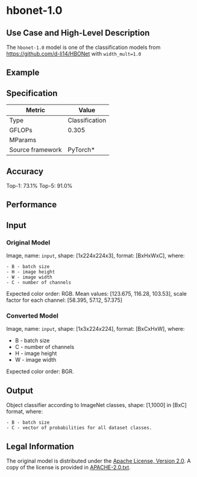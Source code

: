 # hbonet-1.0

## Use Case and High-Level Description

The `hbonet-1.0` model is one of the classification models from https://github.com/d-li14/HBONet with `width_mult=1.0`

## Example

## Specification

| Metric            | Value         |
|-------------------|---------------|
| Type              | Classification|
| GFLOPs            | 0.305         |
| MParams           |               |
| Source framework  | PyTorch\*     |

## Accuracy
Top-1: 73.1%
Top-5: 91.0%

## Performance

## Input

### Original Model

Image, name: `input`, shape: [1x224x224x3], format: [BxHxWxC],
   where:

    - B - batch size
    - H - image height
    - W - image width
    - C - number of channels

   Expected color order: RGB.
   Mean values: [123.675, 116.28, 103.53], scale factor for each channel: [58.395, 57.12, 57.375] 

### Converted Model

Image, name: `input`, shape: [1x3x224x224], format: [BxCxHxW],
where:

   - B - batch size
   - C - number of channels
   - H - image height
   - W - image width

Expected color order: BGR.

## Output

Object classifier according to ImageNet classes, shape: [1,1000] in [BxC] format, where:

    - B - batch size
    - C - vector of probabilities for all dataset classes.

## Legal Information

The original model is distributed under the
[Apache License, Version 2.0](https://raw.githubusercontent.com/d-li14/HBONet/master/LICENSE).
A copy of the license is provided in [APACHE-2.0.txt](../licenses/APACHE-2.0.txt).
